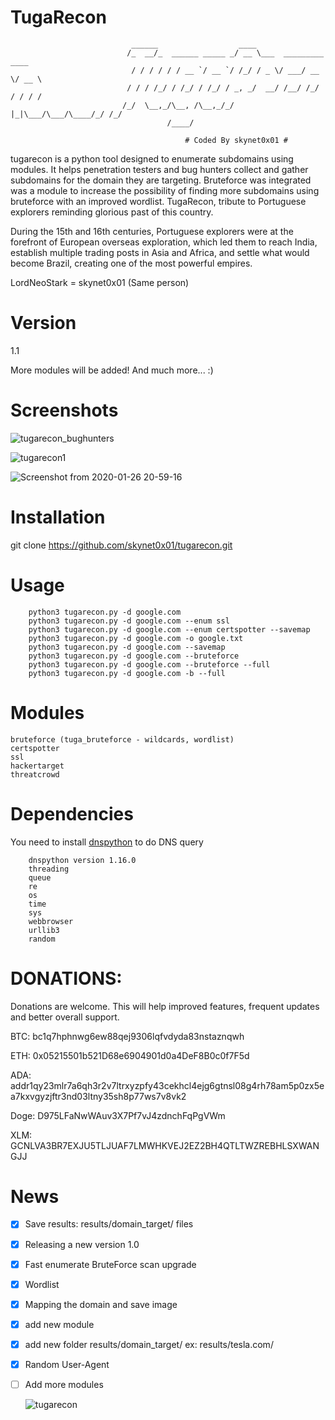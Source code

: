 # TugaRecon

                               ______                  ____                      
                              /_  __/_  ______ _____ _/ __ \___  _________  ____ 
                               / / / / / / __ `/ __ `/ /_/ / _ \/ ___/ __ \/ __ \                
                              / / / /_/ / /_/ / /_/ / _, _/  __/ /__/ /_/ / / / /               
                             /_/  \__,_/\__, /\__,_/_/ |_|\___/\___/\____/_/ /_/              
                                       /____/                                    
  
                                           # Coded By skynet0x01 #

  tugarecon is a python tool designed to enumerate subdomains using modules. It helps penetration testers and bug hunters collect and gather subdomains for the domain they are targeting.  Bruteforce was integrated was a module to increase the possibility of finding more subdomains using bruteforce with an improved wordlist.
TugaRecon, tribute to Portuguese explorers reminding glorious past of this country.

During the 15th and 16th centuries, Portuguese explorers were at the forefront of European overseas exploration, which led them to reach India, establish multiple trading posts in Asia and Africa, and settle what would become Brazil, creating one of the most powerful empires.

LordNeoStark = skynet0x01 (Same person)

# Version
1.1

More modules will be added!
And much more... :)

# Screenshots

![tugarecon_bughunters](https://user-images.githubusercontent.com/39160972/140521748-dfd5127e-2d0f-46c7-a8a5-54995a0ce9b6.png)

![tugarecon1](https://user-images.githubusercontent.com/39160972/72821211-1da77300-3c68-11ea-80a9-db8ea6716e4b.png)

![Screenshot from 2020-01-26 20-59-16](https://user-images.githubusercontent.com/39160972/73141832-4d97b180-4080-11ea-9adc-a83667ea9687.png)

# Installation

git clone https://github.com/skynet0x01/tugarecon.git

# Usage

        python3 tugarecon.py -d google.com
        python3 tugarecon.py -d google.com --enum ssl
        python3 tugarecon.py -d google.com --enum certspotter --savemap
        python3 tugarecon.py -d google.com -o google.txt
        python3 tugarecon.py -d google.com --savemap
        python3 tugarecon.py -d google.com --bruteforce
        python3 tugarecon.py -d google.com --bruteforce --full
        python3 tugarecon.py -d google.com -b --full

# Modules

    bruteforce (tuga_bruteforce - wildcards, wordlist)
    certspotter
    ssl
    hackertarget
    threatcrowd

# Dependencies
You need to install [dnspython](http://www.dnspython.org) to do DNS query

        dnspython version 1.16.0
        threading
        queue
        re
        os
        time
        sys
        webbrowser
        urllib3
        random

# DONATIONS:

Donations are welcome. This will help improved features, frequent updates and better overall support.

BTC:   bc1q7hphnwg6ew88qej9306lqfvdyda83nstaznqwh

ETH:  0x05215501b521D68e6904901d0a4DeF8B0c0f7F5d

ADA:  addr1qy23mlr7a6qh3r2v7ltrxyzpfy43cekhcl4ejg6gtnsl08g4rh78am5p0zx5ea7kxvgyzjftr3nd03ltny35sh8p77ws7v8vk2

Doge: D975LFaNwWAuv3X7Pf7vJ4zdnchFqPgVWm

XLM: GCNLVA3BR7EXJU5TLJUAF7LMWHKVEJ2EZ2BH4QTLTWZREBHLSXWANGJJ

# News
- [x] Save results: results/domain_target/ files
- [x] Releasing a new version 1.0
- [x] Fast enumerate BruteForce scan upgrade
- [x] Wordlist
- [x] Mapping the domain and save image
- [x] add new module
- [x] add new folder results/domain_target/  ex: results/tesla.com/ 
- [x] Random User-Agent
- [ ] Add more modules

   ![tugarecon](https://user-images.githubusercontent.com/39160972/75924110-45d8e300-5e5e-11ea-8832-55c08ecc2902.jpg)
